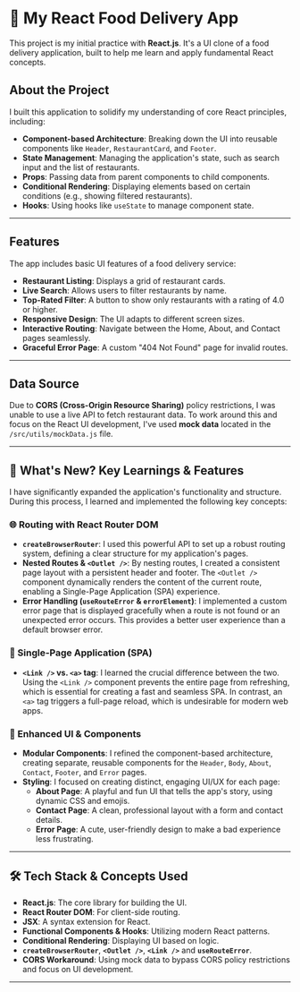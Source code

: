 # 🍔 My React Food Delivery App

This project is my initial practice with **React.js**. It's a UI clone of a food delivery application, built to help me learn and apply fundamental React concepts.

## About the Project

I built this application to solidify my understanding of core React principles, including:
* **Component-based Architecture**: Breaking down the UI into reusable components like `Header`, `RestaurantCard`, and `Footer`.
* **State Management**: Managing the application's state, such as search input and the list of restaurants.
* **Props**: Passing data from parent components to child components.
* **Conditional Rendering**: Displaying elements based on certain conditions (e.g., showing filtered restaurants).
* **Hooks**: Using hooks like `useState` to manage component state.

---

## Features

The app includes basic UI features of a food delivery service:
* **Restaurant Listing**: Displays a grid of restaurant cards.
* **Live Search**: Allows users to filter restaurants by name.
* **Top-Rated Filter**: A button to show only restaurants with a rating of 4.0 or higher.
* **Responsive Design**: The UI adapts to different screen sizes.
* **Interactive Routing**: Navigate between the Home, About, and Contact pages seamlessly.
* **Graceful Error Page**: A custom "404 Not Found" page for invalid routes.

---

## Data Source

Due to **CORS (Cross-Origin Resource Sharing)** policy restrictions, I was unable to use a live API to fetch restaurant data. To work around this and focus on the React UI development, I've used **mock data** located in the `/src/utils/mockData.js` file.

---


## 🚀 What's New? Key Learnings & Features

I have significantly expanded the application's functionality and structure. During this process, I learned and implemented the following key concepts:

### 🌐 Routing with React Router DOM

* **`createBrowserRouter`**: I used this powerful API to set up a robust routing system, defining a clear structure for my application's pages.
* **Nested Routes & `<Outlet />`**: By nesting routes, I created a consistent page layout with a persistent header and footer. The `<Outlet />` component dynamically renders the content of the current route, enabling a Single-Page Application (SPA) experience.
* **Error Handling (`useRouteError` & `errorElement`)**: I implemented a custom error page that is displayed gracefully when a route is not found or an unexpected error occurs. This provides a better user experience than a default browser error.

### 🔗 Single-Page Application (SPA)

* **`<Link />` vs. `<a>` tag**: I learned the crucial difference between the two. Using the `<Link />` component prevents the entire page from refreshing, which is essential for creating a fast and seamless SPA. In contrast, an `<a>` tag triggers a full-page reload, which is undesirable for modern web apps.

### 🎨 Enhanced UI & Components

* **Modular Components**: I refined the component-based architecture, creating separate, reusable components for the `Header`, `Body`, `About`, `Contact`, `Footer`, and `Error` pages.
* **Styling**: I focused on creating distinct, engaging UI/UX for each page:
    * **About Page**: A playful and fun UI that tells the app's story, using dynamic CSS and emojis.
    * **Contact Page**: A clean, professional layout with a form and contact details.
    * **Error Page**: A cute, user-friendly design to make a bad experience less frustrating.

---


## 🛠️ Tech Stack & Concepts Used

* **React.js**: The core library for building the UI.
* **React Router DOM**: For client-side routing.
* **JSX**: A syntax extension for React.
* **Functional Components & Hooks**: Utilizing modern React patterns.
* **Conditional Rendering**: Displaying UI based on logic.
* **`createBrowserRouter`**, **`<Outlet />`**, **`<Link />`** and **`useRouteError`**.
* **CORS Workaround**: Using mock data to bypass CORS policy restrictions and focus on UI development.

---
